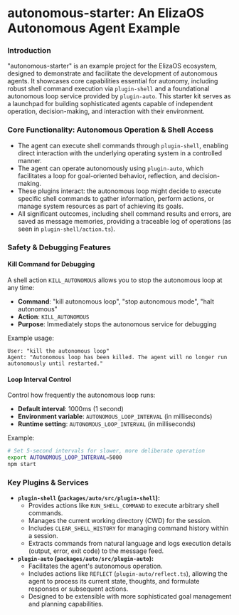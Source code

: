 # autonomous-starter: An ElizaOS Autonomous Agent Example

### Introduction

"autonomous-starter" is an example project for the ElizaOS ecosystem, designed to demonstrate and facilitate the development of autonomous agents. It showcases core capabilities essential for autonomy, including robust shell command execution via `plugin-shell` and a foundational autonomous loop service provided by `plugin-auto`. This starter kit serves as a launchpad for building sophisticated agents capable of independent operation, decision-making, and interaction with their environment.

### Core Functionality: Autonomous Operation & Shell Access

- The agent can execute shell commands through `plugin-shell`, enabling direct interaction with the underlying operating system in a controlled manner.
- The agent can operate autonomously using `plugin-auto`, which facilitates a loop for goal-oriented behavior, reflection, and decision-making.
- These plugins interact: the autonomous loop might decide to execute specific shell commands to gather information, perform actions, or manage system resources as part of achieving its goals.
- All significant outcomes, including shell command results and errors, are saved as message memories, providing a traceable log of operations (as seen in `plugin-shell/action.ts`).

### Safety & Debugging Features

#### Kill Command for Debugging
A shell action `KILL_AUTONOMOUS` allows you to stop the autonomous loop at any time:

- **Command**: "kill autonomous loop", "stop autonomous mode", "halt autonomous"
- **Action**: `KILL_AUTONOMOUS`
- **Purpose**: Immediately stops the autonomous service for debugging

Example usage:
```
User: "kill the autonomous loop"
Agent: "Autonomous loop has been killed. The agent will no longer run autonomously until restarted."
```

#### Loop Interval Control
Control how frequently the autonomous loop runs:

- **Default interval**: 1000ms (1 second)
- **Environment variable**: `AUTONOMOUS_LOOP_INTERVAL` (in milliseconds)
- **Runtime setting**: `AUTONOMOUS_LOOP_INTERVAL` (in milliseconds)

Example:
```bash
# Set 5-second intervals for slower, more deliberate operation
export AUTONOMOUS_LOOP_INTERVAL=5000
npm start
```

### Key Plugins & Services

- **`plugin-shell` (`packages/auto/src/plugin-shell`):**
  - Provides actions like `RUN_SHELL_COMMAND` to execute arbitrary shell commands.
  - Manages the current working directory (CWD) for the session.
  - Includes `CLEAR_SHELL_HISTORY` for managing command history within a session.
  - Extracts commands from natural language and logs execution details (output, error, exit code) to the message feed.
- **`plugin-auto` (`packages/auto/src/plugin-auto`):**
  - Facilitates the agent's autonomous operation.
  - Includes actions like `REFLECT` (`plugin-auto/reflect.ts`), allowing the agent to process its current state, thoughts, and formulate responses or subsequent actions.
  - Designed to be extensible with more sophisticated goal management and planning capabilities.
